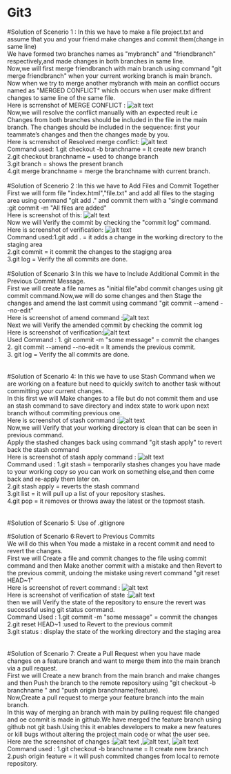 # Git3
#Solution of Scenerio 1 : In this we have to make a file project.txt and assume that you and your friend make changes and commit them(change in same line)<br>
We have formed two branches names as "mybranch" and "friendbranch" respectively,and made changes in both branches in same line.<br>
Now,we will first merge friendbranch with main branch using command "git merge friendbranch" when your current working branch is main branch.<br>
Now when we try to merge another mybranch with main an conflict occurs named as "MERGED CONFLICT" which occurs when user make diffrent changes to same line of the same file.<br>
Here is scrrenshot of MERGE CONFLICT : ![alt text](<merge conlict ss.jpg>)                      <br>
Now,we will resolve the conflict manually with an expected reult i.e  Changes from both branches should be included in the file in the main branch. The changes should be included in the sequence: first your teammate’s changes and then the changes made by you.<br>
Here is scrrenshot of Resolved merge conflict: ![alt text](<ss of solved merge conflict.jpg>)           <br>
Command used: 1.git checkout -b branchname = It create new branch <br>
              2.git checkout branchname = used to change branch <br>
              3.git branch = shows the present branch <br>
              4.git merge branchname = merge the branchname with current branch. 
        <br>
<br>
#Solution of  Scenerio 2 :In this we have to  Add Files and Commit Together <br>
First we will form file "index.html","file.txt" and add all files to the staging area using command "git add ." and commit them with a "single command :git commit -m "All files are added"<br>
Here is screenshot of this: ![alt text](<ss second scenerio.jpg>)     <br>
Now we will Verify the commit by checking the "commit log" command.<br>
Here is screenshot of verification: ![alt text](<ss verification second.jpg>)    <br>
Command used:1.git add . = it adds a change in the working directory to the staging area <br>
            2.git commit = it commit the changes to the stagigng area <br>
            3.git log = Verify the all commits are done.
            <br>
            <br>
 #Solution of Scenario 3:In this we have to Include Additional Commit in the Previous Commit Message.<br>
 First we will create a file names as "initial file"abd commit changes using git commit command.Now,we will do some changes and then Stage the changes and amend the last commit using command "git commit --amend --no-edit"<br>
Here is screenshot of amend command :![alt text](<amend ss.jpg>)   <br>
Next we will Verify the amended commit by checking the commit log <br>
Here is screenshot of verification:![alt text](<ss verify 3rd.jpg>)    <br>
Used Command : 1. git commit -m "some message" = commit the changes <br>
               2. git commit --amend --no-edit = It amends the previous commit.<br>
               3. git log = Verify the all commits are done.<br>
               <br>
               <br>
#Solution of Scenario 4: In this we have to use Stash Command when we are working on a feature but need to quickly switch to another task without committing your current changes.  <br>
In this first we will Make changes to a file but do not commit them and use an stash command to save directory and index state to work upon next branch without commiting previous one.<br>
Here is screenshot of stash command :![alt text](<ss stash .jpg>)   <br>
Now,we will Verify that your working directory is clean that can be seen in previous command.<br>
Apply the stashed changes back using command "git stash apply" to revert back the stash command<br>
Here is screenshot of stash apply command :  ![alt text](<ss stash apply.jpg>)    <br>
Command used : 1.git stash = temporarily stashes changes you have made to your working copy so you can work on something else,and then come back and re-apply them later on.<br>
               2.git stash apply = reverts the stash command <br>
               3.git list = it will pull up a list of your repository stashes.<br>
               4.git pop = it removes or throws away the latest or the topmost stash.<br>
               <br>
               <br>
#Solution of Scenario 5: Use of .gitignore










#Solution of Scenario 6:Revert to Previous Commits <br>
We will do this when You made a mistake in a recent commit and need to revert the changes. <br>
First we will  Create a file and commit changes to the file using commit command and then Make another commit with a mistake and then Revert to the previous commit, undoing the mistake using revert command "git reset HEAD~1"<br>
Here is screenshot of revert command :  ![alt text](<ss scenerio6.jpg>)    <br>
Here is screenshot of verification of state :![alt text](<ss scenerio6.jpg>)
<br>
then we will Verify the state of the repository to ensure the revert was successful using git status command. <br>
Command Used : 1.git commit -m "some message" = commit the changes <br>
               2.git reset HEAD~1 :used to Revert to the previous commit<br>
               3.git status : display the state of the working directory and the staging area<br>
               <br>
               <br>
#Solution of Scenario 7: Create a Pull Request when you have made changes on a feature branch and want to merge them into the main branch via a pull request. <br>
First we will Create a new branch from the main branch and make changes and then Push the branch to the remote repository using "git checkout -b branchname " and "push origin branchname(feature).<br>
Now,Create a pull request to merge your feature branch into the main branch.<br>
In this way of merging an branch with main by pulling request file changed and oe commit is made in github.We have merged the feature branch using github not git bash.Using this it enables developers to make a new features or kill bugs without altering the project main code or what the user see.<br>
Here are the screenshot of changes :![alt text](<ss change1.jpg>) ,![alt text](<ss change2.jpg>), ![alt text](<ss change3.jpg>)   <br>
Command used : 1.git checkout -b branchname = It create new branch <br>
               2.push origin feature = it will push commited changes from local to remote repository.<br>
